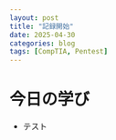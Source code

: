 ```yaml
---
layout: post
title: "記録開始"
date: 2025-04-30
categories: blog
tags: [CompTIA, Pentest]
---
```


# 今日の学び

- テスト